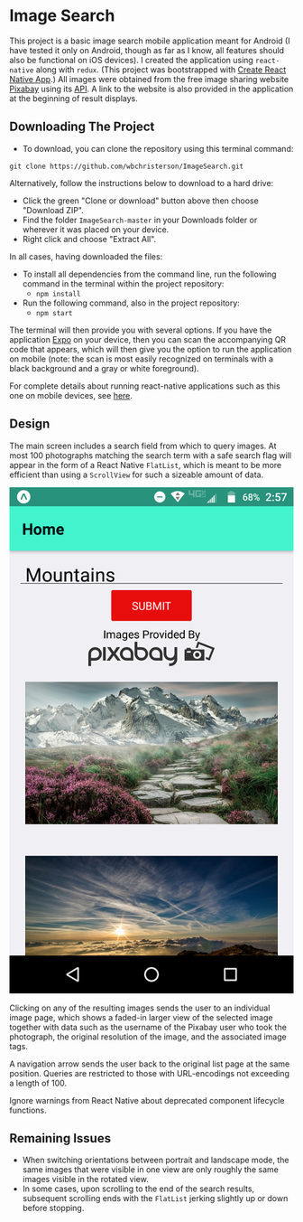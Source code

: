 # Image Search

This project is a basic image search mobile application meant for Android (I have tested it only on Android, though as far as I know, all features should also be functional on iOS devices). I created the application using `react-native` along with `redux`. (This project was bootstrapped with [Create React Native App](https://github.com/react-community/create-react-native-app).) All images were obtained from the free image sharing website [Pixabay](https://pixabay.com/) using its [API](https://pixabay.com/api/docs/). A link to the website is also provided in the application at the beginning of result displays.

## Downloading The Project

* To download, you can clone the repository using this terminal command:
```
git clone https://github.com/wbchristerson/ImageSearch.git
```

Alternatively, follow the instructions below to download to a hard drive:
* Click the green "Clone or download" button above then choose "Download ZIP".
* Find the folder `ImageSearch-master` in your Downloads folder or wherever it was placed on your device.
* Right click and choose "Extract All".

In all cases, having downloaded the files:

* To install all dependencies from the command line, run the following command in the terminal within the project repository:
    - `npm install`
* Run the following command, also in the project repository:
    - `npm start`

The terminal will then provide you with several options. If you have the application [Expo](https://expo.io/) on your device, then you can scan the accompanying QR code that appears, which will then give you the option to run the application on mobile (note: the scan is most easily recognized on terminals with a black background and a gray or white foreground).

For complete details about running react-native applications such as this one on mobile devices, see [here](https://github.com/react-community/create-react-native-app/blob/master/react-native-scripts/template/README.md).

## Design

The main screen includes a search field from which to query images. At most 100 photographs matching the search term with a safe search flag will appear in the form of a React Native `FlatList`, which is meant to be more efficient than using a `ScrollView` for such a sizeable amount of data.

<p align="center">
  <img src="images/Main-Page.png" alt="Main Screen">
</p>

Clicking on any of the resulting images sends the user to an individual image page, which shows a faded-in larger view of the selected image together with data such as the username of the Pixabay user who took the photograph, the original resolution of the image, and the associated image tags.

A navigation arrow sends the user back to the original list page at the same position. Queries are restricted to those with URL-encodings not exceeding a length of 100.

Ignore warnings from React Native about deprecated component lifecycle functions.

## Remaining Issues

* When switching orientations between portrait and landscape mode, the same images that were visible in one view are only roughly the same images visible in the rotated view.
* In some cases, upon scrolling to the end of the search results, subsequent scrolling ends with the `FlatList` jerking slightly up or down before stopping.
